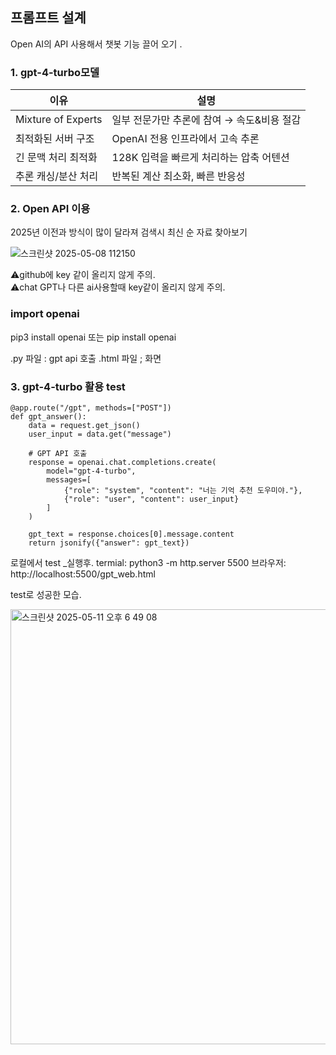 
<h2>프롬프트 설계</h2>

 Open AI의 API 사용해서 챗봇 기능 끌어 오기 . 
 <h3>1. gpt-4-turbo모델 </h3>
 
| 이유                 | 설명                        |
| ------------------ | ------------------------- |
| Mixture of Experts | 일부 전문가만 추론에 참여 → 속도&비용 절감 |
| 최적화된 서버 구조         | OpenAI 전용 인프라에서 고속 추론     |
| 긴 문맥 처리 최적화        | 128K 입력을 빠르게 처리하는 압축 어텐션  |
| 추론 캐싱/분산 처리        | 반복된 계산 최소화, 빠른 반응성        |

 
 <h3>2. Open API 이용</h3>

2025년 이전과 방식이 많이 달라져 검색시 최신 순 자료 찾아보기 


![스크린샷 2025-05-08 112150](https://github.com/user-attachments/assets/2a012653-4428-4108-b4d1-848891ba60d4)



⚠️github에 key 같이 올리지 않게 주의.  
⚠️chat GPT나 다른 ai사용할때 key같이 올리지 않게 주의. 



<h3>import openai</h3>

pip3 install openai 또는 pip install openai

.py 파일 : gpt api 호출
.html 파일 ; 화면


<h3>3. gpt-4-turbo 활용 test</h3>

~~~#api호출 코드
@app.route("/gpt", methods=["POST"])
def gpt_answer():
    data = request.get_json()
    user_input = data.get("message")

    # GPT API 호출
    response = openai.chat.completions.create(
        model="gpt-4-turbo",
        messages=[
            {"role": "system", "content": "너는 기억 추천 도우미야."},
            {"role": "user", "content": user_input}
        ]
    )

    gpt_text = response.choices[0].message.content
    return jsonify({"answer": gpt_text})
~~~

로컬에서 test _실행후.
termial: python3 -m http.server 5500
브라우저: http://localhost:5500/gpt_web.html 

test로 성공한 모습.

<img width="696" alt="스크린샷 2025-05-11 오후 6 49 08" src="https://github.com/user-attachments/assets/848d5216-5ebc-4139-b380-c13f9357d471" />



 


